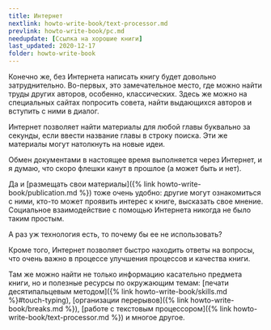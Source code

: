 ```yaml
---
title: Интернет
nextlink: howto-write-book/text-processor.md
prevlink: howto-write-book/pc.md
needupdate: [Ссылка на хорошие книги]
last_updated: 2020-12-17
folder: howto-write-book
---
```


Конечно же, без Интернета написать книгу будет довольно
затруднительно.  Во-первых, это замечательное место, где можно найти
труды других авторов, особенно, классических.  Здесь же можно на
специальных сайтах попросить совета, найти выдающихся авторов и
вступить с ними в диалог.

Интернет позволяет найти материалы для любой главы буквально за
секунды, если ввести название главы в строку поиска.  Эти же материалы
могут натолкнуть на новые идеи.

Обмен документами в настоящее время выполняется через Интернет, и я
думаю, что скоро флешки канут в прошлое (а может быть и нет).

Да и [размещать свои материалы]({% link
howto-write-book/publication.md %}) тоже очень удобно: другие могут
ознакомиться с ними, кто-то может проявить интерес к книге, высказать
свое мнение.  Социальное взаимодействие с помощью Интернета никогда не
было таким простым.

А раз уж технология есть, то почему бы ее не использовать?

Кроме того, Интернет позволяет быстро находить ответы на вопросы, что
очень важно в процессе улучшения процессов и качества книги.

Там же можно найти не только информацию касательно предмета книги, но
и полезные ресурсы по окружающим темам: [печати десятипальцевым
методом]({% link howto-write-book/skills.md %}#touch-typing),
[организации перерывов]({% link howto-write-book/breaks.md %}),
[работе с текстовым процессором]({% link
howto-write-book/text-processor.md %}) и многое другое.
